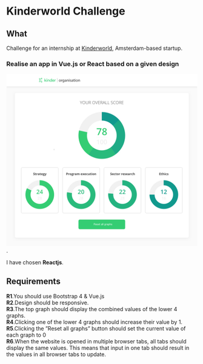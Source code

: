 # Kinderworld Challenge

## What

Challenge for an internship at [Kinderworld](https://www.kinder-world.org/), Amsterdam-based startup. 

### Realise an app in Vue.js or React based on a given design

![given design](design.jpg). 

I have chosen **Reactjs**.

## Requirements

**R1**.You should use Bootstrap 4 & Vue.js  
**R2**.Design should be responsive.  
**R3**.The top graph should display the combined values of the lower 4 graphs.   
**R4**.Clicking one of the lower 4 graphs should increase their value by 1.  
**R5**.Clicking the ”Reset all graphs” button should set the current value of each graph to 0   
**R6**.When the website is opened in multiple browser tabs, all tabs should display the
same values. This means that input in one tab should result in the values in all browser tabs to update.


